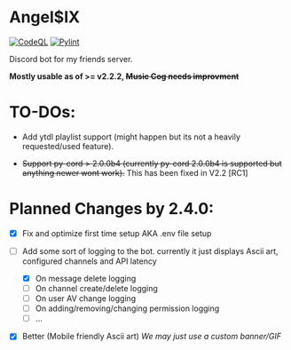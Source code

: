 
# Angel$IX
[![CodeQL](https://github.com/maj113/Angel6/actions/workflows/codeql.yml/badge.svg)](https://github.com/maj113/Angel6/actions/workflows/codeql.yml) [![Pylint](https://github.com/maj113/Angel6/actions/workflows/pylint.yml/badge.svg)](https://github.com/maj113/Angel6/actions/workflows/pylint.yml)

Discord bot for my friends server.

**Mostly usable as of >= v2.2.2, ~~Music Cog needs improvment~~**

# TO-DOs:

- Add ytdl playlist support (might happen but its not a heavily requested/used feature).

- ~~Support py-cord > 2.0.0b4 (currently py-cord 2.0.0b4 is supported but anything newer wont work).~~ This has been fixed in V2.2 [RC1]


# Planned Changes by 2.4.0:

- [x] Fix and optimize first time setup AKA .env file setup

- [ ] Add some sort of logging to the bot. currently it just displays Ascii art, configured channels and API latency
  - [x] On message delete logging
  - [ ] On channel create/delete logging
  - [ ] On user AV change logging
  - [ ] On adding/removing/changing permission logging
  - [ ] ...
- [x] Better (Mobile friendly Ascii art) *We may just use a custom banner/GIF*

